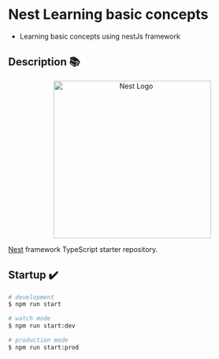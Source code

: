 # Nest Learning basic concepts
- Learning basic concepts using nestJs framework

## Description 📚

<p align="center">
  <a href="http://nestjs.com/" target="blank"><img src="https://nestjs.com/img/logo_text.svg" width="320" alt="Nest Logo" /></a>
</p>

[travis-image]: https://api.travis-ci.org/nestjs/nest.svg?branch=master
[travis-url]: https://travis-ci.org/nestjs/nest
[linux-image]: https://img.shields.io/travis/nestjs/nest/master.svg?label=linux
[linux-url]: https://travis-ci.org/nestjs/nest


[Nest](https://github.com/nestjs/nest) framework TypeScript starter repository.


## Startup ✔️

```bash
# development
$ npm run start

# watch mode
$ npm run start:dev

# production mode
$ npm run start:prod
```
